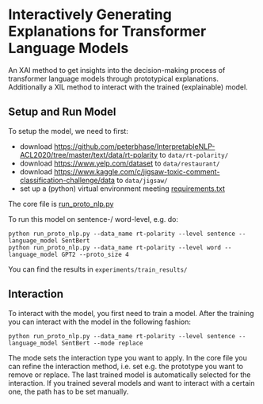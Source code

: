 # Interactively Generating Explanations for Transformer Language Models
An XAI method to get insights into the decision-making process of transformer language models through prototypical explanations. Additionally a XIL method to interact with the trained (explainable) model.

## Setup and Run Model

To setup the model, we need to first:
* download https://github.com/peterbhase/InterpretableNLP-ACL2020/tree/master/text/data/rt-polarity to `data/rt-polarity/`
* download https://www.yelp.com/dataset to `data/restaurant/`
* download https://www.kaggle.com/c/jigsaw-toxic-comment-classification-challenge/data to `data/jigsaw/`
* set up a (python) virtual environment meeting [requirements.txt](requirements.txt)

The core file is [run_proto_nlp.py](run_proto_nlp.py)

To run this model on sentence-/ word-level, e.g. do:
```
python run_proto_nlp.py --data_name rt-polarity --level sentence --language_model SentBert
python run_proto_nlp.py --data_name rt-polarity --level word --language_model GPT2 --proto_size 4 
```

You can find the results in `experiments/train_results/`

## Interaction

To interact with the model, you first need to train a model. After the training you can interact with the model in the following fashion:
```
python run_proto_nlp.py --data_name rt-polarity --level sentence --language_model SentBert --mode replace
```
The mode sets the interaction type you want to apply. In the core file you can refine the interaction method, i.e. set e.g. the prototype you want to remove or replace. The last trained model is automatically selected for the interaction. If you trained several models and want to interact with a certain one, the path has to be set manually.
